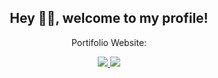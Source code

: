 <h2 align="center">Hey 👋😁, welcome to my profile!</h2>

<p align="center"> Portifolio Website: <a href="bit.ly/44uHTHH"> </a>
</p>

<p align="center">
  <a href="https://github.com/bryanpinheiro?tab=repositories">
    <img src="https://badges.pufler.dev/repos/BryanSouza?style=flat-square&color=black&logo=github">
  </a>
  <a href="https://github.com/bryanpinheiro?tab=followers">
    <img src="https://img.shields.io/github/followers/BryanSouza?style=social">
  </a>
</p>
